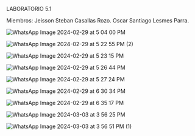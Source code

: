 LABORATORIO 5.1

Miembros: 
Jeisson Steban Casallas Rozo.
Oscar Santiago Lesmes Parra.

![WhatsApp Image 2024-02-29 at 5 04 00 PM](https://github.com/oscar0617/Laboratorio-5.1-CVDS-JeissonCasallas-OscarLesmes/assets/157759010/36424f89-4cfe-4013-a48d-f678da9b5672)

![WhatsApp Image 2024-02-29 at 5 22 55 PM (2)](https://github.com/oscar0617/Laboratorio-5.1-CVDS-JeissonCasallas-OscarLesmes/assets/157759010/a1e789b5-1964-4c54-9d43-506000bb9940)


![WhatsApp Image 2024-02-29 at 5 23 15 PM](https://github.com/oscar0617/Laboratorio-5.1-CVDS-JeissonCasallas-OscarLesmes/assets/157759010/280ce4bd-9abf-48a1-9ff5-5727d260c716)

![WhatsApp Image 2024-02-29 at 5 26 44 PM](https://github.com/oscar0617/Laboratorio-5.1-CVDS-JeissonCasallas-OscarLesmes/assets/157759010/85fc8cbd-8986-419f-be1d-bb3c4c1993da)

![WhatsApp Image 2024-02-29 at 5 27 24 PM](https://github.com/oscar0617/Laboratorio-5.1-CVDS-JeissonCasallas-OscarLesmes/assets/157759010/afa4b01b-04c6-4305-b7b3-ec51b96cdd87)

![WhatsApp Image 2024-02-29 at 6 30 34 PM](https://github.com/oscar0617/Laboratorio-5.1-CVDS-JeissonCasallas-OscarLesmes/assets/157759010/9403d2c8-fa0f-4bbc-a956-dc2d54c24ca8)

![WhatsApp Image 2024-02-29 at 6 35 17 PM](https://github.com/oscar0617/Laboratorio-5.1-CVDS-JeissonCasallas-OscarLesmes/assets/157759010/535b451c-f0b3-4558-88b5-04ee94a3a0c8)

![WhatsApp Image 2024-03-03 at 3 56 25 PM](https://github.com/oscar0617/Laboratorio-5.1-CVDS-JeissonCasallas-OscarLesmes/assets/157759010/60a657d8-8c3a-4bdb-b427-df70a0389cd7)

![WhatsApp Image 2024-03-03 at 3 56 51 PM (1)](https://github.com/oscar0617/Laboratorio-5.1-CVDS-JeissonCasallas-OscarLesmes/assets/157759010/c89e5c8a-c637-4839-801e-355982e202c7)


